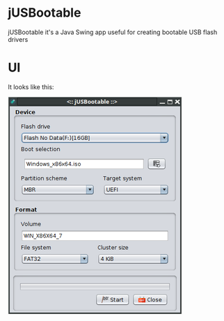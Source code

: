 # jUSBootable
jUSBootable it's a Java Swing app useful for creating bootable USB flash drivers

# UI
It looks like this:

![alt text](https://github.com/git-danutdruta/jUSBootable/blob/master/static/ss.png)